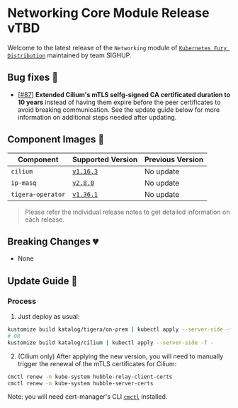 # Networking Core Module Release vTBD

Welcome to the latest release of the `Networking` module of [`Kubernetes Fury Distribution`](https://github.com/sighupio/fury-distribution) maintained by team SIGHUP.

## Bug fixes 🐞

- [[#87](https://github.com/sighupio/fury-kubernetes-networking/pull/87)] **Extended Cilium's mTLS selfg-signed CA certificated duration to 10 years** instead of having them expire before the peer certificates to avoid breaking communication. See the update guide below for more information on additional steps needed after updating.

## Component Images 🚢

| Component         | Supported Version                                                                | Previous Version |
| ----------------- | -------------------------------------------------------------------------------- | ---------------- |
| `cilium`          | [`v1.16.3`](https://github.com/cilium/cilium/releases/tag/v1.15.2)               | No update        |
| `ip-masq`         | [`v2.8.0`](https://github.com/kubernetes-sigs/ip-masq-agent/releases/tag/v2.8.0) | No update        |
| `tigera-operator` | [`v1.36.1`](https://github.com/tigera/operator/releases/tag/v1.36.1)             | No update        |

> Please refer the individual release notes to get detailed information on each release.

## Breaking Changes 💔

- None

## Update Guide 🦮

### Process

1. Just deploy as usual:

```bash
kustomize build katalog/tigera/on-prem | kubectl apply --server-side -f -
# OR
kustomize build katalog/cilium | kubectl apply --server-side -f -
```

2. (Cilium only) After applying the new version, you will need to manually trigger the renewal of the mTLS certificates for Cilium:

```bash
cmctl renew -n kube-system hubble-relay-client-certs
cmctl renew -n kube-system hubble-server-certs
```

Note: you will need cert-manager's CLI [`cmctl`](https://cert-manager.io/docs/reference/cmctl/) installed.
